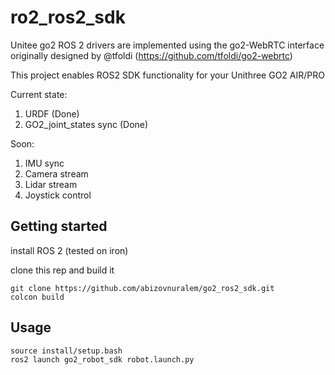 # ro2_ros2_sdk
Unitee go2 ROS 2 drivers are implemented using the go2-WebRTC interface originally designed by @tfoldi (https://github.com/tfoldi/go2-webrtc)

This project enables ROS2 SDK functionality for your Unithree GO2 AIR/PRO

Current state:
1. URDF (Done)
2. GO2_joint_states sync (Done)

Soon:
1. IMU sync
2. Camera stream
3. Lidar stream
4. Joystick control

## Getting started

install ROS 2 (tested on iron)

clone this rep and build it
```
git clone https://github.com/abizovnuralem/go2_ros2_sdk.git
colcon build
```

## Usage
```
source install/setup.bash
ros2 launch go2_robot_sdk robot.launch.py
```
